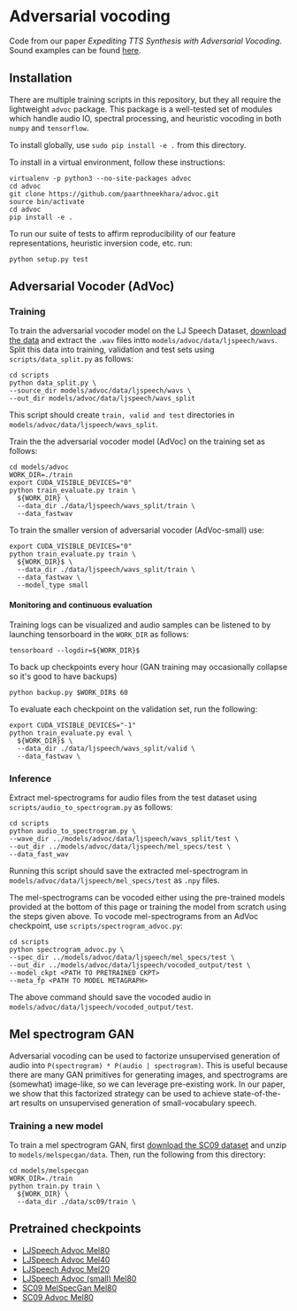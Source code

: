 # Adversarial vocoding

Code from our paper *Expediting TTS Synthesis with Adversarial Vocoding*. Sound examples can be found [here](https://chrisdonahue.github.io/advoc_examples).

## Installation

There are multiple training scripts in this repository, but they all require the lightweight `advoc` package. This package is a well-tested set of modules which handle audio IO, spectral processing, and heuristic vocoding in both `numpy` and `tensorflow`.

To install globally, use `sudo pip install -e .` from this directory.

To install in a virtual environment, follow these instructions:

```
virtualenv -p python3 --no-site-packages advoc
cd advoc
git clone https://github.com/paarthneekhara/advoc.git
source bin/activate
cd advoc
pip install -e .
```

To run our suite of tests to affirm reproducibility of our feature representations, heuristic inversion code, etc. run:

`python setup.py test`

## Adversarial Vocoder (AdVoc)

### Training
To train the adversarial vocoder model on the LJ Speech Dataset, [download the data](https://data.keithito.com/data/speech/LJSpeech-1.1.tar.bz2) and extract the ```.wav``` files intto ```models/advoc/data/ljspeech/wavs```. Split this data into training, validation and test sets using ```scripts/data_split.py``` as follows:


```
cd scripts
python data_split.py \
--source_dir models/advoc/data/ljspeech/wavs \
--out_dir models/advoc/data/ljspeech/wavs_split
```

This script should create ```train, valid and test``` directories in ```models/advoc/data/ljspeech/wavs_split```.

Train the the adversarial vocoder model (AdVoc) on the training set as follows:

```
cd models/advoc
WORK_DIR=./train
export CUDA_VISIBLE_DEVICES="0"
python train_evaluate.py train \
  ${WORK_DIR} \
  --data_dir ./data/ljspeech/wavs_split/train \
  --data_fastwav
```

To train the smaller version of adversarial vocoder (AdVoc-small) use:

```
export CUDA_VISIBLE_DEVICES="0"
python train_evaluate.py train \
  ${WORK_DIR}$ \
  --data_dir ./data/ljspeech/wavs_split/train \
  --data_fastwav \
  --model_type small
```

#### Monitoring and continuous evaluation
Training logs can be visualized and audio samples can be listened to by launching tensorboard in the ```WORK_DIR``` as follows:

```
tensorboard --logdir=${WORK_DIR}$
```

To back up checkpoints every hour (GAN training may occasionally collapse so it's good to have backups)

```python backup.py $WORK_DIR$ 60```


To evaluate each checkpoint on the validation set, run the following:
```
export CUDA_VISIBLE_DEVICES="-1"
python train_evaluate.py eval \
  ${WORK_DIR}$ \
  --data_dir ./data/ljspeech/wavs_split/valid \
  --data_fastwav \
```



### Inference

Extract mel-spectrograms for audio files from the test dataset using ```scripts/audio_to_spectrogram.py``` as follows:

```
cd scripts
python audio_to_spectrogram.py \
--wave_dir ../models/advoc/data/ljspeech/wavs_split/test \
--out_dir ../models/advoc/data/ljspeech/mel_specs/test \
--data_fast_wav
```

Running this script should save the extracted mel-spectrogram in ```models/advoc/data/ljspeech/mel_specs/test``` as ```.npy``` files. 

The mel-spectrograms can be vocoded either using the pre-trained models provided at the bottom of this page or training the model from scratch using the steps given above. To vocode mel-spectrograms from an AdVoc checkpoint, use ```scripts/spectrogram_advoc.py```:

```
cd scripts
python spectrogram_advoc.py \
--spec_dir ../models/advoc/data/ljspeech/mel_specs/test \
--out_dir ../models/advoc/data/ljspeech/vocoded_output/test \
--model_ckpt <PATH TO PRETRAINED CKPT>
--meta_fp <PATH TO MODEL METAGRAPH>
```

The above command should save the vocoded audio in ```models/advoc/data/ljspeech/vocoded_output/test```.


## Mel spectrogram GAN

Adversarial vocoding can be used to factorize unsupervised generation of audio into `P(spectrogram) * P(audio | spectrogram)`. This is useful because there are many GAN primitives for generating images, and spectrograms are (somewhat) image-like, so we can leverage pre-existing work. In our paper, we show that this factorized strategy can be used to achieve state-of-the-art results on unsupervised generation of small-vocabulary speech.

### Training a new model

To train a mel spectrogram GAN, first [download the SC09 dataset](http://deepyeti.ucsd.edu/cdonahue/wavegan/data/sc09.tar.gz) and unzip to `models/melspecgan/data`. Then, run the following from this directory:

```
cd models/melspecgan
WORK_DIR=./train
python train.py train \
  ${WORK_DIR} \
  --data_dir ./data/sc09/train \
```

## Pretrained checkpoints

- [LJSpeech Advoc Mel80](https://drive.google.com/open?id=1fyYugd73xofb6jU2m4GoKbCOVBaYc-zH)
- [LJSpeech Advoc Mel40](https://drive.google.com/open?id=1YAqCHrlDThpL71uZqSKa4onohOHKfO8H)
- [LJSpeech Advoc Mel20](https://drive.google.com/open?id=1uLTtY4PH6BC-DAmBWS0WZAHy7YVTo-ZI)
- [LJSpeech Advoc (small) Mel80](https://drive.google.com/open?id=126qWSsW7W8ofowETA4bFUjqddUzU7fhb)
- [SC09 MelSpecGan Mel80](https://drive.google.com/open?id=12X7B6bup2ObFckYlZt_14GFLFYdQcX-a)
- [SC09 Advoc Mel80](https://drive.google.com/open?id=1oNBB-MSP28uHkqVOtYa6c3AfAQyEQZ0b)
